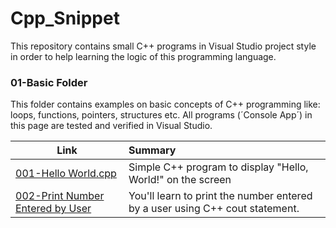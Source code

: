 # Cpp_Snippet
This repository contains small C++ programs in Visual Studio project style in order to help learning the logic of this programming language.

### 01-Basic Folder
This folder contains examples on basic concepts of C++ programming like: loops, functions, pointers, structures etc. All programs (´Console App´) in this page are tested and verified in Visual Studio.

| Link          | Summary                                                                                                       |
| ------------------------------------------ |:---------------------------------------------------------------------------------|
|[001-Hello World.cpp](/01-Basic/001-Hello%20World/001-Hello%20World/001-Hello%20World.cpp)| Simple C++ program to display "Hello, World!" on the screen|
|[002-Print Number Entered by User](/01-Basic/002-Print%20Number%20Entered%20by%20User/002-Print%20Number%20Entered%20by%20User/002-Print%20Number%20Entered%20by%20User.cpp)|You'll learn to print the number entered by a user using C++ cout statement.|
